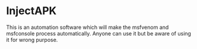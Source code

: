 # InjectAPK
This is an automation software which will make the msfvenom and msfconsole process automatically. Anyone can use it but be aware of using it for wrong purpose.
